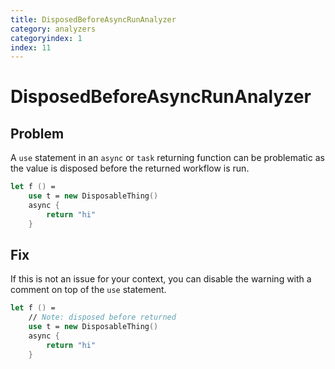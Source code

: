 ```yaml
---
title: DisposedBeforeAsyncRunAnalyzer
category: analyzers
categoryindex: 1
index: 11
---
```


# DisposedBeforeAsyncRunAnalyzer

## Problem

A `use` statement in an `async` or `task` returning function can be problematic as the value is disposed before the returned workflow is run.

```fsharp
let f () =
    use t = new DisposableThing()
    async {
        return "hi"
    }
```

## Fix

If this is not an issue for your context, you can disable the warning with a comment on top of the `use` statement.
```fsharp
let f () =
    // Note: disposed before returned
    use t = new DisposableThing()
    async {
        return "hi"
    }
```
